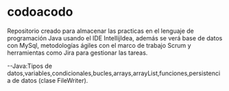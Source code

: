 # codoacodo
Repositorio creado para almacenar las practicas en el lenguaje de programación Java usando el IDE IntellijIdea, además se verá base de datos con MySql, metodologías ágiles con el marco de trabajo Scrum y herramientas como Jira para gestionar las tareas.

--Java:Tipos de datos,variables,condicionales,bucles,arrays,arrayList,funciones,persistencia de datos (clase FileWriter).
  
